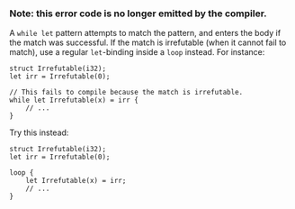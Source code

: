 ### Note: this error code is no longer emitted by the compiler.

A `while let` pattern attempts to match the pattern, and enters the body if the
match was successful. If the match is irrefutable (when it cannot fail to
match), use a regular `let`-binding inside a `loop` instead. For instance:

```no_run
struct Irrefutable(i32);
let irr = Irrefutable(0);

// This fails to compile because the match is irrefutable.
while let Irrefutable(x) = irr {
    // ...
}
```

Try this instead:

```no_run
struct Irrefutable(i32);
let irr = Irrefutable(0);

loop {
    let Irrefutable(x) = irr;
    // ...
}
```
